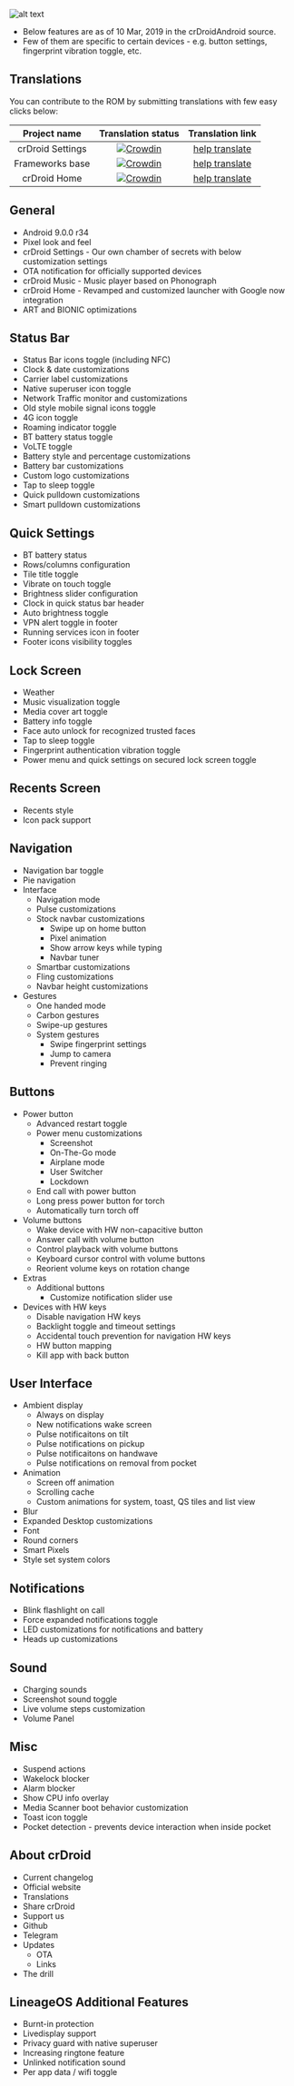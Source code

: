 ![alt text][logo]

  [logo]:https://crdroid.net/img/logo.png ""
* Below features are as of 10 Mar, 2019 in the crDroidAndroid source.
* Few of them are specific to certain devices - e.g. button settings, fingerprint vibration toggle, etc.

Translations
----------
You can contribute to the ROM by submitting translations with few easy clicks below:

| Project name | Translation status | Translation link |
|    :---:     |     :---:      |     :---:     |
| crDroid Settings   | [![Crowdin](https://d322cqt584bo4o.cloudfront.net/crdroid-translation/localized.svg)](https://crowdin.com/project/crdroid-translation)     | [help translate](https://crowdin.com/project/crdroid-translation)    |
| Frameworks base     | [![Crowdin](https://d322cqt584bo4o.cloudfront.net/crdroid-frameworks-base/localized.svg)](https://crowdin.com/project/crdroid-frameworks-base)       | [help translate](https://crowdin.com/project/crdroid-frameworks-base)      |
| crDroid Home     | [![Crowdin](https://d322cqt584bo4o.cloudfront.net/crdroid-home/localized.svg)](https://crowdin.com/project/crdroid-home)       | [help translate](https://crowdin.com/project/crdroid-home)      |

General
----------
* Android 9.0.0 r34
* Pixel look and feel
* crDroid Settings - Our own chamber of secrets with below customization settings
* OTA notification for officially supported devices
* crDroid Music - Music player based on Phonograph
* crDroid Home - Revamped and customized launcher with Google now integration 
* ART and BIONIC optimizations 

Status Bar
----------
* Status Bar icons toggle (including NFC)
* Clock & date customizations
* Carrier label customizations
* Native superuser icon toggle
* Network Traffic monitor and customizations
* Old style mobile signal icons toggle
* 4G icon toggle
* Roaming indicator toggle
* BT battery status toggle
* VoLTE toggle
* Battery style and percentage customizations
* Battery bar customizations
* Custom logo customizations
* Tap to sleep toggle
* Quick pulldown customizations
* Smart pulldown customizations

Quick Settings
----------
* BT battery status
* Rows/columns configuration
* Tile title toggle
* Vibrate on touch toggle
* Brightness slider configuration
* Clock in quick status bar header
* Auto brightness toggle
* VPN alert toggle in footer
* Running services icon in footer
* Footer icons visibility toggles

Lock Screen
----------
* Weather
* Music visualization toggle
* Media cover art toggle
* Battery info toggle
* Face auto unlock for recognized trusted faces
* Tap to sleep toggle
* Fingerprint authentication vibration toggle
* Power menu and quick settings on secured lock screen toggle

 Recents Screen
----------
* Recents style
* Icon pack support

Navigation
----------
* Navigation bar toggle
* Pie navigation
* Interface
  * Navigation mode 
  * Pulse customizations
  * Stock navbar customizations
    * Swipe up on home button
    * Pixel animation
    * Show arrow keys while typing
    * Navbar tuner
  * Smartbar customizations 
  * Fling customizations
  * Navbar height customizations
* Gestures
  * One handed mode
  * Carbon gestures 
  * Swipe-up gestures
  * System gestures
    * Swipe fingerprint settings
    * Jump to camera
    * Prevent ringing

Buttons
----------
* Power button
  * Advanced restart toggle
  * Power menu customizations
    * Screenshot
    * On-The-Go mode
    * Airplane mode
    * User Switcher
    * Lockdown
  * End call with power button
  * Long press power button for torch
  * Automatically turn torch off
* Volume buttons
  * Wake device with HW non-capacitive button
  * Answer call with volume button
  * Control playback with volume buttons
  * Keyboard cursor control with volume buttons
  * Reorient volume keys on rotation change
* Extras
  * Additional buttons
    * Customize notification slider use 
* Devices with HW keys
  * Disable navigation HW keys
  * Backlight toggle and timeout settings
  * Accidental touch prevention for navigation HW keys
  * HW button mapping 
  * Kill app with back button

User Interface
----------
* Ambient display
  * Always on display
  * New notifications wake screen
  * Pulse notificaitons on tilt
  * Pulse notifications on pickup
  * Pulse notificaitons on handwave
  * Pulse notifications on removal from pocket
* Animation
  * Screen off animation
  * Scrolling cache
  * Custom animations for system, toast, QS tiles and list view
* Blur
* Expanded Desktop customizations
* Font
* Round corners
* Smart Pixels
* Style set system colors

Notifications
----------
* Blink flashlight on call
* Force expanded notifications toggle
* LED customizations for notifications and battery
* Heads up customizations

Sound
----------
* Charging sounds
* Screenshot sound toggle
* Live volume steps customization
* Volume Panel

Misc
----------
* Suspend actions
* Wakelock blocker
* Alarm blocker
* Show CPU info overlay
* Media Scanner boot behavior customization
* Toast icon toggle 
* Pocket detection - prevents device interaction when inside pocket

About crDroid
----------
* Current changelog
* Official website
* Translations
* Share crDroid
* Support us
* Github
* Telegram
* Updates
  * OTA
  * Links
* The drill

LineageOS Additional Features 
----------
* Burnt-in protection
* Livedisplay support
* Privacy guard with native superuser
* Increasing ringtone feature
* Unlinked notification sound
* Per app data / wifi toggle
